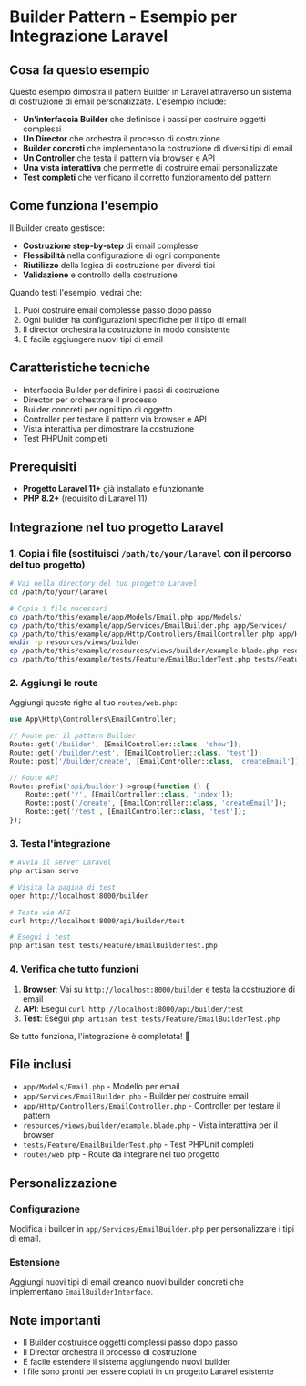 # Builder Pattern - Esempio per Integrazione Laravel

## Cosa fa questo esempio
Questo esempio dimostra il pattern Builder in Laravel attraverso un sistema di costruzione di email personalizzate. L'esempio include:

- **Un'interfaccia Builder** che definisce i passi per costruire oggetti complessi
- **Un Director** che orchestra il processo di costruzione
- **Builder concreti** che implementano la costruzione di diversi tipi di email
- **Un Controller** che testa il pattern via browser e API
- **Una vista interattiva** che permette di costruire email personalizzate
- **Test completi** che verificano il corretto funzionamento del pattern

## Come funziona l'esempio
Il Builder creato gestisce:
- **Costruzione step-by-step** di email complesse
- **Flessibilità** nella configurazione di ogni componente
- **Riutilizzo** della logica di costruzione per diversi tipi
- **Validazione** e controllo della costruzione

Quando testi l'esempio, vedrai che:
1. Puoi costruire email complesse passo dopo passo
2. Ogni builder ha configurazioni specifiche per il tipo di email
3. Il director orchestra la costruzione in modo consistente
4. È facile aggiungere nuovi tipi di email

## Caratteristiche tecniche
- Interfaccia Builder per definire i passi di costruzione
- Director per orchestrare il processo
- Builder concreti per ogni tipo di oggetto
- Controller per testare il pattern via browser e API
- Vista interattiva per dimostrare la costruzione
- Test PHPUnit completi

## Prerequisiti
- **Progetto Laravel 11+** già installato e funzionante
- **PHP 8.2+** (requisito di Laravel 11)

## Integrazione nel tuo progetto Laravel

### 1. Copia i file (sostituisci `/path/to/your/laravel` con il percorso del tuo progetto)

```bash
# Vai nella directory del tuo progetto Laravel
cd /path/to/your/laravel

# Copia i file necessari
cp /path/to/this/example/app/Models/Email.php app/Models/
cp /path/to/this/example/app/Services/EmailBuilder.php app/Services/
cp /path/to/this/example/app/Http/Controllers/EmailController.php app/Http/Controllers/
mkdir -p resources/views/builder
cp /path/to/this/example/resources/views/builder/example.blade.php resources/views/builder/
cp /path/to/this/example/tests/Feature/EmailBuilderTest.php tests/Feature/
```

### 2. Aggiungi le route

Aggiungi queste righe al tuo `routes/web.php`:

```php
use App\Http\Controllers\EmailController;

// Route per il pattern Builder
Route::get('/builder', [EmailController::class, 'show']);
Route::get('/builder/test', [EmailController::class, 'test']);
Route::post('/builder/create', [EmailController::class, 'createEmail']);

// Route API
Route::prefix('api/builder')->group(function () {
    Route::get('/', [EmailController::class, 'index']);
    Route::post('/create', [EmailController::class, 'createEmail']);
    Route::get('/test', [EmailController::class, 'test']);
});
```

### 3. Testa l'integrazione

```bash
# Avvia il server Laravel
php artisan serve

# Visita la pagina di test
open http://localhost:8000/builder

# Testa via API
curl http://localhost:8000/api/builder/test

# Esegui i test
php artisan test tests/Feature/EmailBuilderTest.php
```

### 4. Verifica che tutto funzioni

1. **Browser**: Vai su `http://localhost:8000/builder` e testa la costruzione di email
2. **API**: Esegui `curl http://localhost:8000/api/builder/test`
3. **Test**: Esegui `php artisan test tests/Feature/EmailBuilderTest.php`

Se tutto funziona, l'integrazione è completata! 🎉

## File inclusi

- `app/Models/Email.php` - Modello per email
- `app/Services/EmailBuilder.php` - Builder per costruire email
- `app/Http/Controllers/EmailController.php` - Controller per testare il pattern
- `resources/views/builder/example.blade.php` - Vista interattiva per il browser
- `tests/Feature/EmailBuilderTest.php` - Test PHPUnit completi
- `routes/web.php` - Route da integrare nel tuo progetto

## Personalizzazione

### Configurazione
Modifica i builder in `app/Services/EmailBuilder.php` per personalizzare i tipi di email.

### Estensione
Aggiungi nuovi tipi di email creando nuovi builder concreti che implementano `EmailBuilderInterface`.

## Note importanti
- Il Builder costruisce oggetti complessi passo dopo passo
- Il Director orchestra il processo di costruzione
- È facile estendere il sistema aggiungendo nuovi builder
- I file sono pronti per essere copiati in un progetto Laravel esistente
